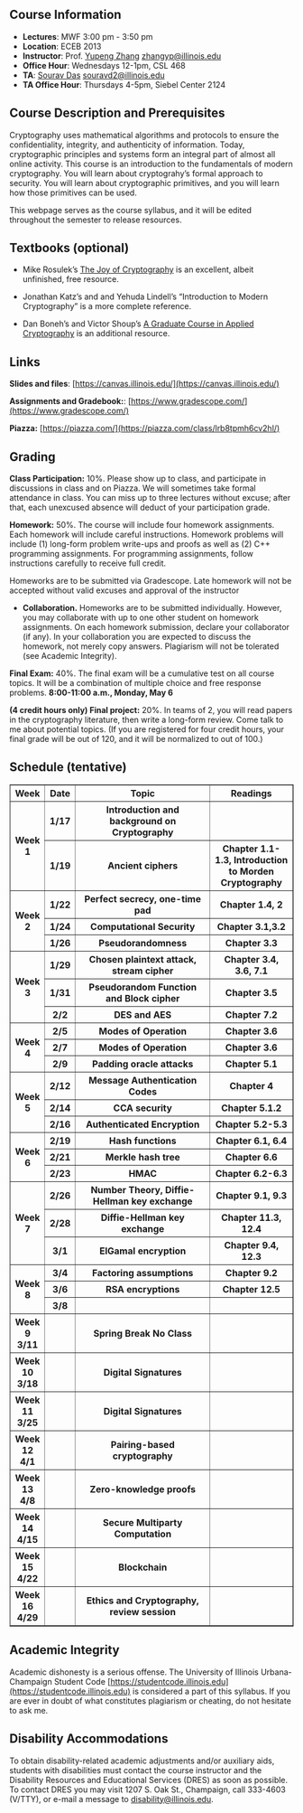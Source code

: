 ## Course Information
- **Lectures**: MWF 3:00 pm - 3:50 pm
- **Location**: ECEB 2013
- **Instructor**: Prof. [Yupeng Zhang](https://zhangyp.web.illinois.edu/) zhangyp@illinois.edu
- **Office Hour**: Wednesdays 12-1pm, CSL 468
- **TA**: [Sourav Das](https://sourav1547.github.io/) souravd2@illinois.edu
- **TA Office Hour**: Thursdays 4-5pm, Siebel Center 2124

## Course Description and Prerequisites

Cryptography uses mathematical algorithms and protocols to ensure the confidentiality, integrity, and authenticity of information. Today, cryptographic principles and systems form an integral part of almost all online activity. This course is an introduction to the fundamentals of modern cryptography. You will learn about cryptograhy’s formal approach to security. You will learn about cryptographic primitives, and you will learn how those primitives can be used.

This webpage serves as the course syllabus, and it will be edited throughout the semester to release resources.



## Textbooks (optional)

- Mike Rosulek’s [The Joy of Cryptography](https://joyofcryptography.com/) is an excellent, albeit unfinished, free resource.

- Jonathan Katz’s and and Yehuda Lindell’s “Introduction to Modern Cryptography” is a more complete reference.

- Dan Boneh’s and Victor Shoup’s [A Graduate Course in Applied Cryptography](https://crypto.stanford.edu/~dabo/cryptobook/BonehShoup_0_4.pdf) is an additional resource.

## Links

**Slides and files**: [https://canvas.illinois.edu/](https://canvas.illinois.edu/)

**Assignments and Gradebook:**: [https://www.gradescope.com/](https://www.gradescope.com/)

**Piazza:** [https://piazza.com/](https://piazza.com/class/lrb8tpmh6cv2hl/)

## Grading
**Class Participation:** 10%.  Please show up to class, and participate in discussions in class and on Piazza. We will sometimes take formal attendance in class. You can miss up to three lectures without excuse; after that, each unexcused absence will deduct of your participation grade.

**Homework:** 50%. The course will include four homework assignments. Each homework will include careful instructions. Homework problems will include (1) long-form problem write-ups and proofs as well as (2) C++ programming assignments. For programming assignments, follow instructions carefully to receive full credit.

Homeworks are to be submitted via Gradescope. Late homework will not be accepted without valid excuses and approval of the instructor

- **Collaboration.** Homeworks are to be submitted individually. However, you may collaborate with up to one other student on homework assignments. On each homework submission, declare your collaborator (if any). In your collaboration you are expected to discuss the homework, not merely copy answers. Plagiarism will not be tolerated (see Academic Integrity).

**Final Exam:** 40%. The final exam will be a cumulative test on all course topics. It will be a combination of multiple choice and free response problems.
**8:00-11:00 a.m., Monday, May 6**

**(4 credit hours only) Final project:** 20%. In teams of 2, you will read papers in the cryptography literature, then write a long-form review. Come talk to me about potential topics. (If you are registered for four credit hours, your final grade will be out of 120, and it will be normalized to out of 100.)

## Schedule (tentative)

<table style="width: 100%;" border="1">
    <tr>
        <th style="width: 10%;">Week</th>
        <th style="width: 10%;">Date</th>
        <th style="width: 50%;">Topic</th>
        <th style="width: 30%;">Readings</th>
    </tr>
    <tr>
        <th rowspan="2">Week 1</th>
        <th>1/17</th>
        <th>Introduction and background on Cryptography</th>
        <th></th>
    </tr>
     <tr>
        <th>1/19</th>
        <th>Ancient ciphers</th>
        <th>Chapter 1.1-1.3, Introduction to Morden Cryptography</th>
    </tr>
    <tr>
        <th rowspan="3">Week 2</th>
        <th>1/22</th>
        <th>Perfect secrecy, one-time pad</th>
        <th>Chapter 1.4, 2</th>
    </tr>
    <tr>
        <th>1/24</th>
        <th>Computational Security</th>
        <th>Chapter 3.1,3.2</th>
    </tr>
    <tr>
        <th>1/26</th>
        <th>Pseudorandomness</th>
        <th>Chapter 3.3</th>
    </tr>
    <tr>
        <th rowspan="3">Week 3</th>
        <th>1/29</th>
        <th>Chosen plaintext attack, stream cipher</th>
        <th>Chapter 3.4, 3.6, 7.1</th>
    </tr>
    <tr>
        <th>1/31</th>
        <th>Pseudorandom Function and Block cipher</th>
        <th>Chapter 3.5</th>
    </tr>
    <tr>
        <th>2/2</th>
        <th>DES and AES</th>
        <th>Chapter 7.2</th>
    </tr>
    <tr>
        <th rowspan="3">Week 4</th>
        <th>2/5</th>
        <th>Modes of Operation</th>
        <th>Chapter 3.6</th>
    </tr>
    <tr>
        <th>2/7</th>
        <th>Modes of Operation</th>
        <th>Chapter 3.6</th>
    </tr>
    <tr>
        <th>2/9</th>
        <th>Padding oracle attacks</th>
        <th>Chapter 5.1</th>
    </tr>
    <tr>
        <th rowspan="3">Week 5</th>
        <th>2/12</th>
        <th>Message Authentication Codes</th>
        <th>Chapter 4</th>
    </tr>
    <tr>
        <th>2/14</th>
        <th>CCA security</th>
        <th>Chapter 5.1.2</th>
    </tr>
    <tr>
        <th>2/16</th>
        <th>Authenticated Encryption</th>
        <th>Chapter 5.2-5.3</th>
    </tr>
    <tr>
        <th rowspan="3">Week 6</th>
        <th>2/19</th>
        <th>Hash functions</th>
        <th>Chapter 6.1, 6.4</th>
    </tr>
    <tr>
        <th>2/21</th>
        <th>Merkle hash tree</th>
        <th>Chapter 6.6</th>
    </tr>
    <tr>
        <th>2/23</th>
        <th>HMAC</th>
        <th>Chapter 6.2-6.3</th>
    </tr>
    <tr>
        <th rowspan="3">Week 7</th>
        <th> 2/26 </th>
        <th>Number Theory, Diffie-Hellman key exchange</th>
        <th>Chapter 9.1, 9.3</th>
    </tr>
    <tr>
        <th>2/28</th>
        <th>Diffie-Hellman key exchange</th>
        <th>Chapter 11.3, 12.4</th>
    </tr>
    <tr>
        <th>3/1</th>
        <th>ElGamal encryption</th>
        <th>Chapter 9.4, 12.3</th>
    </tr>
    <tr>
        <th rowspan="3">Week 8</th>
        <th>3/4</th>
        <th>Factoring assumptions</th>
        <th>Chapter 9.2</th>
    </tr>
    <tr>
        <th>3/6</th>
        <th>RSA encryptions</th>
        <th>Chapter 12.5</th>
    </tr>
    <tr>
        <th>3/8</th>
        <th></th>
        <th></th>
    </tr>
    <tr>
        <th>Week 9 3/11</th>
        <th></th>
        <th>Spring Break No Class</th>
        <th></th>
    </tr>
    <tr>
        <th>Week 10 3/18</th>
        <th></th>
        <th>Digital Signatures</th>
        <th></th>
    </tr>
    <tr>
        <th>Week 11 3/25</th>
        <th></th>
        <th>Digital Signatures</th>
        <th></th>
    </tr>   
    <tr>
        <th>Week 12 4/1</th>
        <th></th>
        <th>Pairing-based cryptography</th>
        <th></th>
    </tr>
    <tr>
        <th>Week 13 4/8</th>
        <th></th>
        <th>Zero-knowledge proofs</th>
        <th></th>
    </tr>
    <tr>
        <th>Week 14 4/15</th>
        <th></th>
        <th>Secure Multiparty Computation</th>
        <th></th>
    </tr>
    <tr>
        <th>Week 15 4/22</th>
        <th></th>
        <th>Blockchain</th>
        <th></th>
    </tr>
    <tr>
        <th>Week 16 4/29</th>
        <th></th>
        <th>Ethics and Cryptography, review session</th>
        <th></th>
    </tr>
</table>




## Academic Integrity

Academic dishonesty is a serious offense. The University of Illinois Urbana-Champaign Student Code [https://studentcode.illinois.edu](https://studentcode.illinois.edu) is considered a part of this syllabus. If you are ever in doubt of what constitutes plagiarism or cheating, do not hesitate to ask me.

## Disability Accommodations

To obtain disability-related academic adjustments and/or auxiliary aids, students with disabilities must contact the course instructor and the Disability Resources and Educational Services (DRES) as soon as possible. To contact DRES you may visit 1207 S. Oak St., Champaign, call 333-4603 (V/TTY), or e-mail a message to [disability@illinois.edu](disability@illinois.edu).



